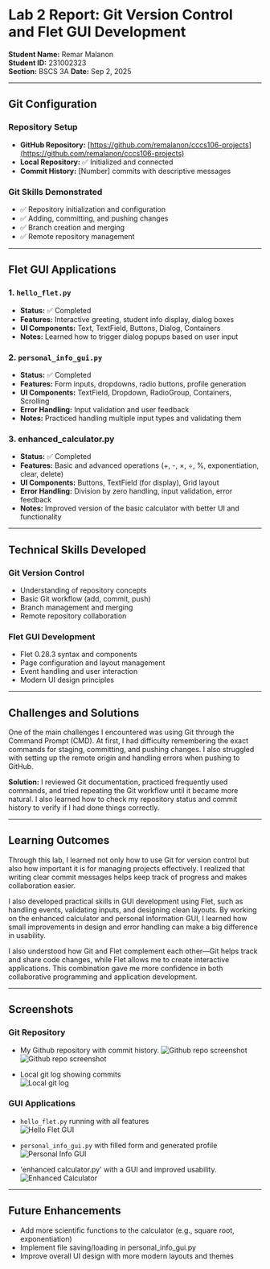 # Lab 2 Report: Git Version Control and Flet GUI Development

**Student Name:** Remar Malanon  
**Student ID:** 231002323  
**Section:** BSCS 3A
**Date:** Sep 2, 2025 

---

## Git Configuration

### Repository Setup
- **GitHub Repository:** [https://github.com/remalanon/cccs106-projects](https://github.com/remalanon/cccs106-projects)  
- **Local Repository:** ✅ Initialized and connected  
- **Commit History:** [Number] commits with descriptive messages  

### Git Skills Demonstrated
- ✅ Repository initialization and configuration  
- ✅ Adding, committing, and pushing changes  
- ✅ Branch creation and merging  
- ✅ Remote repository management  

---

## Flet GUI Applications

### 1. `hello_flet.py`
- **Status:** ✅ Completed  
- **Features:** Interactive greeting, student info display, dialog boxes  
- **UI Components:** Text, TextField, Buttons, Dialog, Containers  
- **Notes:** Learned how to trigger dialog popups based on user input  

### 2. `personal_info_gui.py`
- **Status:** ✅ Completed  
- **Features:** Form inputs, dropdowns, radio buttons, profile generation  
- **UI Components:** TextField, Dropdown, RadioGroup, Containers, Scrolling  
- **Error Handling:** Input validation and user feedback  
- **Notes:** Practiced handling multiple input types and validating them  

### 3. enhanced_calculator.py
- **Status:** ✅ Completed  
- **Features:** Basic and advanced operations (+, -, ×, ÷, %, exponentiation, clear, delete)  
- **UI Components:** Buttons, TextField (for display), Grid layout  
- **Error Handling:** Division by zero handling, input validation, error feedback  
- **Notes:** Improved version of the basic calculator with better UI and functionality  

---

## Technical Skills Developed

### Git Version Control
- Understanding of repository concepts  
- Basic Git workflow (add, commit, push)  
- Branch management and merging  
- Remote repository collaboration  

### Flet GUI Development
- Flet 0.28.3 syntax and components  
- Page configuration and layout management  
- Event handling and user interaction  
- Modern UI design principles  

---

## Challenges and Solutions
One of the main challenges I encountered was using Git through the Command Prompt (CMD). At first, I had difficulty remembering the exact commands for staging, committing, and pushing changes. I also struggled with setting up the remote origin and handling errors when pushing to GitHub.  

**Solution:** I reviewed Git documentation, practiced frequently used commands, and tried repeating the Git workflow until it became more natural. I also learned how to check my repository status and commit history to verify if I had done things correctly. 

---

## Learning Outcomes
Through this lab, I learned not only how to use Git for version control but also how important it is for managing projects effectively. I realized that writing clear commit messages helps keep track of progress and makes collaboration easier.  

I also developed practical skills in GUI development using Flet, such as handling events, validating inputs, and designing clean layouts. By working on the enhanced calculator and personal information GUI, I learned how small improvements in design and error handling can make a big difference in usability.  

I also understood how Git and Flet complement each other—Git helps track and share code changes, while Flet allows me to create interactive applications. This combination gave me more confidence in both collaborative programming and application development.  

---

## Screenshots

### Git Repository
- My Github repository with commit history.
![Github repo screenshot](week2_labs/lab2_screenshots\repo.png) 
![Github repo screenshot](week2_labs/lab2_screenshots\commit_history.png)

- Local git log showing commits  
![Local git log](week2_labs/lab2_screenshots\local_logs.png)


### GUI Applications
- `hello_flet.py` running with all features  
![Hello Flet GUI](week2_labs/lab2_screenshots\hello_flet.png)

- `personal_info_gui.py` with filled form and generated profile  
![Personal Info GUI](week2_labs/lab2_screenshots\perinfo.png)

- 'enhanced calculator.py' with a GUI and improved usability.
![Enhanced Calculator](week2_labs/lab2_screenshots\encal.png)

---

## Future Enhancements
- Add more scientific functions to the calculator (e.g., square root, exponentiation)  
- Implement file saving/loading in personal_info_gui.py  
- Improve overall UI design with more modern layouts and themes  